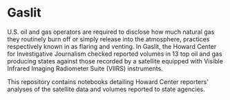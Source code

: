 # Gaslit

U.S. oil and gas operators are required to disclose how much natural gas they routinely burn off or simply release into the atmosphere, practices respectively known in as flaring and venting. In Gaslit, the Howard Center for Investigative Journalism checked reported volumes in 13 top oil and gas producing states against those recorded by a satellite equipped with Visible Infrared Imaging Radiometer Suite (VIIRS) instruments. 

This repository contains notebooks detailing Howard Center reporters' analyses of the satellite data and volumes reported to state agencies.  
